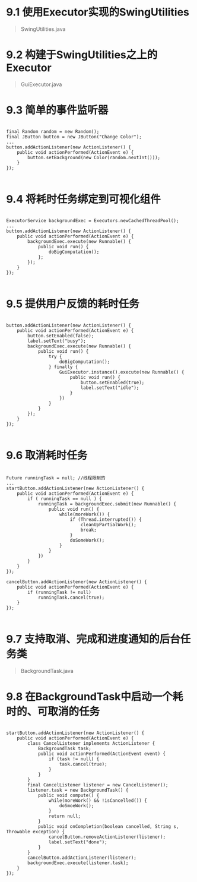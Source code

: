 # 9.1 使用Executor实现的SwingUtilities
> SwingUtilities.java

# 9.2 构建于SwingUtilities之上的Executor 
> GuiExecutor.java

# 9.3 简单的事件监听器
<pre>
<code>
final Random random = new Random();
final JButton button = new JButton("Change Color");
...
button.addActionListener(new ActionListener() {
    public void actionPerformed(ActionEvent e) {
        button.setBackground(new Color(random.nextInt()));
    }
});
</code>
</pre>

# 9.4 将耗时任务绑定到可视化组件
<pre>
<code>
ExecutorService backgroundExec = Executors.newCachedThreadPool();
...
button.addActionListener(new ActionListener() {
    public void actionPerformed(ActionEvent e) {
        backgroundExec.execute(new Runnable() {
            public void run() {
                doBigComputation();
            };
        });
    }
});
</code>
</pre>

# 9.5 提供用户反馈的耗时任务
<pre>
<code>
button.addActionListener(new ActionListener() {
    public void actionPerformed(ActionEvent e) {
        button.setEnabled(false);
        label.setText("busy");
        backgroundExec.execute(new Runnable() {
            public void run() {
                try {
                    doBigComputation();
                } finally {
                    GuiExecutor.instance().execute(new Runnable() {
                        public void run() {
                            button.setEnabled(true);
                            label.setText("idle");
                        }
                    })
                }
            }
        });
    }
});
</code>
</pre>

# 9.6 取消耗时任务
<pre>
<code>
Future<?> runningTask = null; //线程限制的
...
startButton.addActionListener(new ActionListener() {
    public void actionPerformed(ActionEvent e) {
        if ( runningTask == null ) {
            runningTask = backgroundExec.submit(new Runnable() {
                public void run() {
                    while(moreWork()) {
                        if (Thread.interrupted()) {
                            cleanUpPartialWork();
                            break;
                        }
                        doSomeWork();
                    }
                }
            })
        }
    }
});

cancelButton.addActionListener(new ActionListener() {
    public void actionPerformed(ActionEvent e) {
        if (runningTask != null)
            runningTask.cancel(true);
    }
});
</code>
</pre>

# 9.7 支持取消、完成和进度通知的后台任务类
> BackgroundTask.java

# 9.8 在BackgroundTask中启动一个耗时的、可取消的任务
<pre>
<code>
startButton.addActionListener(new ActionListener() {
    public void actionPerformed(ActionEvent e) {
        class CancelListener implements ActionListener {
            BackgroundTask<?> task;
            public void actionPerformed(ActionEvent event) {
                if (task != null) {
                    task.cancel(true);
                }
            }
        }
        final CancelListener listener = new CancelListener();
        listener.task = new BackgroundTask<Void>() {
            public void compute() {
                while(moreWork() && !isCancelled()) {
                    doSmoeWork();
                }
                return null;
            }
            public void onCompletion(boolean cancelled, String s, Throwable exception) {
                cancelButton.removeActionListener(listener);
                label.setText("done");
            }
        }
        cancelButton.addActionListener(listener);
        backgroundExec.execute(listener.task);
    }
});
</code>
</pre>
